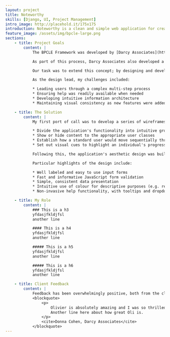 ```yaml
---
layout: project
title: Noteworthy
skills: [Django, UI, Project Management]
intro_image: http://placehold.it/175x175
introduction: Noteworthy is a clean and simple web application for creating and managing notes.
feature_image: /assets/img/bpcle-large.png
sections:
	- title: Project Goals
		content: |
			The BPCLE Framework was developed by [Darcy Associates](http://darcyassociates.com.au/) for the Victorian Department of Health, in order to define best practices in clinical learning environments.

			As part of this process, Darcy Associates also developed a prototype excel application that allowed health organisations to rate themselves against the framework and discover how they could improve their educational environments.

			Our task was to extend this concept; by designing and developing a modern, accessible, intuitive web application.

			As the design lead, my challenges included:

			* Leading users through a complex multi-step process
			* Ensuring help was readily available when needed
			* Developing intuitive information architecture
			* Maintaining visual consistency as new features were added to the application

	- title: The Solution
		content: |
			My first port of call was to develop a series of wireframes to:

			* Divide the application's functionality into intuitive groupings
			* Show or hide content to the appropriate user classes
			* Establish how a standard user would move sequentially through the application's functionality
			* Set out visual cues to highlight an individual's progress

			Following this, the application's aesthetic design was built out in an iterative process, with intermittent user acceptance testing validating or challenging design decisions.

			Particular highlights of the design include:

			* Well labeled and easy to use input forms
			* Fast and informative JavaScript form validation
			* Simple, consistent data presentation
			* Intuitive use of colour for descriptive purposes (e.g. red to highlight a bad result, green to highlight a good result)
			* Non-invasive help functionality, with tooltips and dropdowns revealing information at the point of need

	- title: My Role
		content: |
			### This is a h3
			yfdasjfkldjfsl
			another line

			#### This is a h4
			yfdasjfkldjfsl
			another line

			##### This is a h5
			yfdasjfkldjfsl
			another line

			##### This is a h6
			yfdasjfkldjfsl
			another line

	- title: Client Feedback
		content: |
			Feedback has been overwhelmingly positive, both from the client, the Department of Health, and key stakeholders.
			<blockquote>
				<p>
					Olivier is absolutely amazing and I was so thrilled at the work that he did on BPCLEtool<br/>
					Another line here about how great Oli is.
				</p>
				<cite>Donna Cohen, Darcy Associates</cite>
			</blockquote>
---
```

